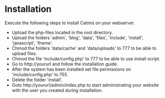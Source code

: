 # Installation #

Execute the following steps to install Catmis on your webserver.

  * Upload the php-files located in the root directory.
  * Upload the folders 'admin', 'blog', 'data', 'files', 'include', 'install', 'javascript', 'theme'.
  * Chmod the folders 'data/cache' and 'data/uploads' to 777 to be able to upload files.
  * Chmod the file 'include/config.php' to 777 to be able to use install script.
  * Go to http://yoururl and follow the installation guide.
  * After the system has been installed set file permissions on 'include/config.php' to 755.
  * Delete the folder 'install'.
  * Goto http://yoururl/admin/index.php to start administrating your website with the user you created during installation.